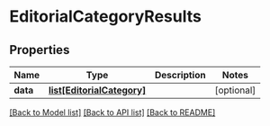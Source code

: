 # EditorialCategoryResults

## Properties
Name | Type | Description | Notes
------------ | ------------- | ------------- | -------------
**data** | [**list[EditorialCategory]**](EditorialCategory.md) |  | [optional] 

[[Back to Model list]](../README.md#documentation-for-models) [[Back to API list]](../README.md#documentation-for-api-endpoints) [[Back to README]](../README.md)

